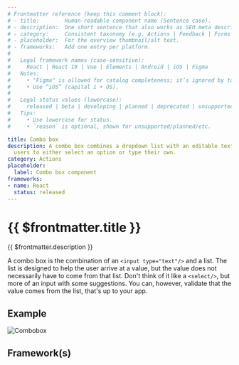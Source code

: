 ```yaml
---
# Frontmatter reference (keep this comment block):
# - title:        Human-readable component name (Sentence case).
# - description:  One short sentence that also works as SEO meta description.
# - category:     Consistent taxonomy (e.g. Actions | Feedback | Forms | Navigation | Data display | Layout | Utilities).
# - placeholder:  For the overview thumbnail/alt text.
# - frameworks:   Add one entry per platform.
#
#   Legal framework names (case-sensitive):
#     React | React 19 | Vue | Elements | Android | iOS | Figma
#   Notes:
#     • "Figma" is allowed for catalog completeness; it’s ignored by tabs/matrix.
#     • Use “iOS” (capital i + OS).
#
#   Legal status values (lowercase):
#     released | beta | developing | planned | deprecated | unsupported
#   Tips:
#     • Use lowercase for status.
#     • `reason` is optional, shown for unsupported/planned/etc.

title: Combo box
description: A combo box combines a dropdown list with an editable text input, allowing
  users to either select an option or type their own.
category: Actions
placeholder:
  label: Combo box component
frameworks:
- name: React
  status: released
---
```

# {{ $frontmatter.title }}
{{ $frontmatter.description }}

<DsComponentStatus align="left" hide-unsupported />

A combo box is the combination of an `<input type="text"/>` and a list.
The list is designed to help the user arrive at a value, but the value does not necessarily have to come from that list.
Don't think of it like a `<select/>`, but more of an input with some suggestions.
You can, however, validate that the value comes from the list, that's up to your app.

## Example

![Combobox](/components/combobox.png)

## Framework(s)
<DsCodeTabs />


<component-questions />